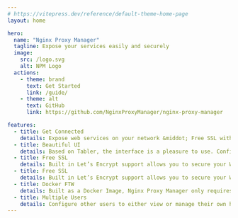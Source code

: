 ```yaml
---
# https://vitepress.dev/reference/default-theme-home-page
layout: home

hero:
  name: "Nginx Proxy Manager"
  tagline: Expose your services easily and securely
  image:
    src: /logo.svg
    alt: NPM Logo
  actions:
    - theme: brand
      text: Get Started
      link: /guide/
    - theme: alt
      text: GitHub
      link: https://github.com/NginxProxyManager/nginx-proxy-manager

features:
  - title: Get Connected
    details: Expose web services on your network &middot; Free SSL with Let's Encrypt  &middot; Designed with security in mind  &middot; Perfect for home networks
  - title: Beautiful UI
    details: Based on Tabler, the interface is a pleasure to use. Configuring a server has never been so fun.
  - title: Free SSL
    details: Built in Let’s Encrypt support allows you to secure your Web services at no cost to you. The certificates even renew themselves!
  - title: Free SSL
    details: Built in Let’s Encrypt support allows you to secure your Web services at no cost to you. The certificates even renew themselves!
  - title: Docker FTW
    details: Built as a Docker Image, Nginx Proxy Manager only requires a database.
  - title: Multiple Users
    details: Configure other users to either view or manage their own hosts. Full access permissions are available.
---
```

